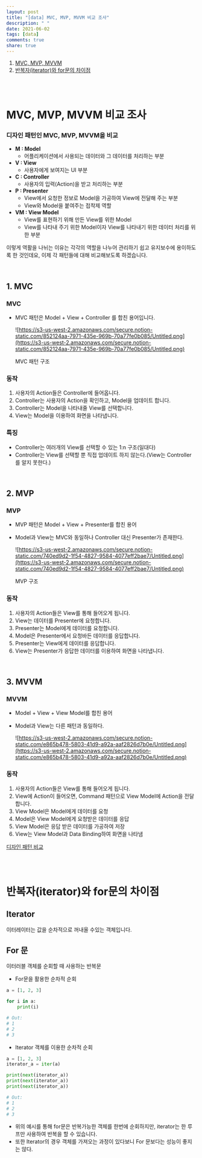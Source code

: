 ```yaml
---
layout: post
title: "[data] MVC, MVP, MVVM 비교 조사"
description: " "
date: 2021-06-02
tags: [data]
comments: true
share: true
---
```


1. [MVC, MVP, MVVM](#-mvc,-mvp,-mvvm-비교-조사)
2. [반복자(iterator)와 for문의 차이점](<#-반복자(iterator)와-for문의-차이점>)

<br>

<br>

# MVC, MVP, MVVM 비교 조사

### 디자인 패턴인 MVC, MVP, MVVM을 비교

- **M : Model**
  - 어플리케이션에서 사용되는 데이터와 그 데이터를 처리하는 부분
- **V : View**
  - 사용자에게 보여지는 UI 부분
- **C : Controller**
  - 사용자의 입력(Action)을 받고 처리하는 부분
- **P : Presenter**
  - View에서 요청한 정보로 Model을 가공하여 View에 전달해 주는 부분
  - View와 Model을 붙여주는 접착제 역할
- **VM : View Model**
  - View를 표현하기 위해 만든 View를 위한 Model
  - View를 나타내 주기 위한 Model이자 View를 나타내기 위한 데이터 처리를 위한 부분

이렇게 역활을 나뉘는 이유는 각각의 역할을 나누어 관리하기 쉽고 유지보수에 용이하도록 한 것인데요, 이제 각 패턴들에 대해 비교해보도록 하겠습니다.

<br>

## 1. MVC

### MVC

- MVC 패턴은 Model + View + Controller 를 합친 용어입니다.

  ![https://s3-us-west-2.amazonaws.com/secure.notion-static.com/852124aa-7971-435e-969b-70a77fe0b085/Untitled.png](https://s3-us-west-2.amazonaws.com/secure.notion-static.com/852124aa-7971-435e-969b-70a77fe0b085/Untitled.png)

  MVC 패턴 구조

### 동작

1. 사용자의 Action들은 Controller에 들어옵니다.
2. Controller는 사용자의 Action을 확인하고, Model을 업데이트 합니다.
3. Controller는 Model을 나타내줄 View를 선택합니다.
4. View는 Model을 이용하여 화면을 나타냅니다.

### 특징

- Controller는 여러개의 View를 선택할 수 있는 1:n 구조(일대다)
- Controller는 View를 선택할 뿐 직접 업데이트 하지 않는다.(View는 Controller를 알지 못한다.)

<br>

## 2. MVP

### MVP

- MVP 패턴은 Model + View + Presenter를 합친 용어
- Model과 View는 MVC와 동일하나 Controller 대신 Presenter가 존재한다.

  ![https://s3-us-west-2.amazonaws.com/secure.notion-static.com/740ed9d2-1f54-4827-9584-4077eff2bae7/Untitled.png](https://s3-us-west-2.amazonaws.com/secure.notion-static.com/740ed9d2-1f54-4827-9584-4077eff2bae7/Untitled.png)

  MVP 구조

### 동작

1. 사용자의 Action들은 View를 통해 들어오게 됩니다.
2. View는 데이터를 Presenter에 요청합니다.
3. Presenter는 Model에게 데이터를 요청합니다.
4. Model은 Presenter에서 요청바든 데이터를 응답합니다.
5. Presenter는 View에게 데이터를 응답합니다.
6. View는 Presenter가 응답한 데이터를 이용하여 화면을 나타냅니다.

<br>

## 3. MVVM

### MVVM

- Model + View + View Model를 합친 용어
- Model과 View는 다른 패턴과 동일하다.

  ![https://s3-us-west-2.amazonaws.com/secure.notion-static.com/e865b478-5803-41d9-a92a-aaf2826d7b0e/Untitled.png](https://s3-us-west-2.amazonaws.com/secure.notion-static.com/e865b478-5803-41d9-a92a-aaf2826d7b0e/Untitled.png)

### 동작

1. 사용자의 Action들은 View를 통해 들어오게 됩니다.
2. View에 Action이 들어오면, Command 패턴으로 View Model에 Action을 전달합니다.
3. View Model은 Model에게 데이터를 요청
4. Model은 View Model에게 요청받은 데이터를 응답
5. View Model은 응답 받은 데이터를 가공하여 저장
6. View는 View Model과 Data Binding하여 화면을 나타냄

[디자인 패턴 비교](https://www.notion.so/1bf6e220045c4b3e8fcfc2960edeac73)

<br>

<br>

# 반복자(iterator)와 for문의 차이점

## Iterator

이터레이터는 값을 순차적으로 꺼내올 수있는 객체입니다.

## For 문

이터러블 객체를 순회할 때 사용하는 반복문

- For문을 활용한 순차적 순회

```python
a = [1, 2, 3]

for i in a:
	print(i)

# Out:
# 1
# 2
# 3
```

- Iterator 객체를 이용한 순차적 순회

```python
a = [1, 2, 3]
iterator_a = iter(a)

print(next(iterator_a))
print(next(iterator_a))
print(next(iterator_a))

# Out:
# 1
# 2
# 3
```

- 위의 예시를 통해 for문은 반복가능한 객체를 한번에 순회하지만, iterator는 한 루프만 사용하여 반복을 할 수 있습니다.
- 또한 Iterator의 경우 객체를 가져오는 과정이 있다보니 For 문보다는 성능이 좋지는 않다.

